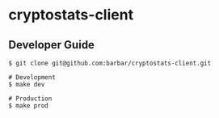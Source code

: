 # cryptostats-client

## Developer Guide
```
$ git clone git@github.com:barbar/cryptostats-client.git

# Development
$ make dev

# Production
$ make prod
```
